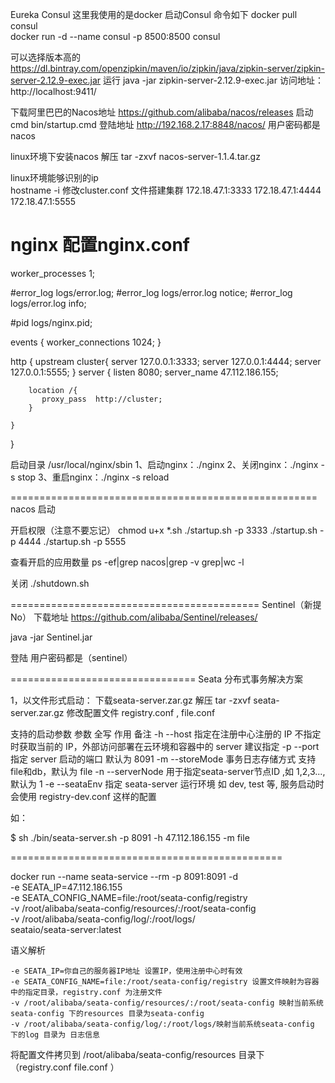 
Eureka 
Consul 
这里我使用的是docker 启动Consul  命令如下
 docker pull  consul  
 docker run -d --name consul  -p 8500:8500  consul
 
 
 
 可以选择版本高的
 https://dl.bintray.com/openzipkin/maven/io/zipkin/java/zipkin-server/zipkin-server-2.12.9-exec.jar
 运行  java -jar  zipkin-server-2.12.9-exec.jar 
 访问地址：  http://localhost:9411/
 
 下载阿里巴巴的Nacos地址
https://github.com/alibaba/nacos/releases
启动 cmd  bin/startup.cmd
登陆地址 http://192.168.2.17:8848/nacos/
用户密码都是  nacos

linux环境下安装nacos
解压
tar -zxvf  nacos-server-1.1.4.tar.gz 

linux环境能够识别的ip  
hostname -i 
修改cluster.conf 文件搭建集群
172.18.47.1:3333
172.18.47.1:4444
172.18.47.1:5555


nginx  配置nginx.conf
=====================================================
worker_processes  1;

#error_log  logs/error.log;
#error_log  logs/error.log  notice;
#error_log  logs/error.log  info;

#pid        logs/nginx.pid;


events {
    worker_connections  1024;
}

http {
	upstream cluster{
	    server 127.0.0.1:3333;
		server 127.0.0.1:4444;
		server 127.0.0.1:5555;
	}
   server {
        listen       8080;
        server_name  47.112.186.155;

		location /{
           proxy_pass  http://cluster;
        }
  
    }

 }
 
 启动目录  /usr/local/nginx/sbin
 1、启动nginx：./nginx 
 2、关闭nginx：./nginx -s stop
 3、重启nginx：./nginx -s reload

 
    
   
=====================================================
nacos 启动
  
  开启权限（注意不要忘记）
  chmod u+x *.sh
./startup.sh -p 3333
./startup.sh -p 4444
./startup.sh -p 5555

查看开启的应用数量
ps -ef|grep nacos|grep -v grep|wc -l

关闭
./shutdown.sh

===========================================
Sentinel（新提No）
下载地址
https://github.com/alibaba/Sentinel/releases/

java -jar Sentinel.jar  

登陆  用户密码都是（sentinel）




================================
Seata 分布式事务解决方案   

1，以文件形式启动：
下载seata-server.zar.gz
解压
tar -zxvf  seata-server.zar.gz
修改配置文件  registry.conf  , file.conf

支持的启动参数
参数	全写	作用	备注
-h	--host	指定在注册中心注册的 IP	不指定时获取当前的 IP，外部访问部署在云环境和容器中的 server 建议指定
-p	--port	指定 server 启动的端口	默认为 8091
-m	--storeMode	事务日志存储方式	支持file和db，默认为 file
-n	--serverNode	用于指定seata-server节点ID	,如 1,2,3..., 默认为 1
-e	--seataEnv	指定 seata-server 运行环境	如 dev, test 等, 服务启动时会使用 registry-dev.conf 这样的配置

如：

$ sh ./bin/seata-server.sh -p 8091 -h  47.112.186.155 -m file

===============================================

docker run --name seata-service --rm -p 8091:8091 -d \
	-e SEATA_IP=47.112.186.155 \
	-e SEATA_CONFIG_NAME=file:/root/seata-config/registry \
	-v /root/alibaba/seata-config/resources/:/root/seata-config \
	-v /root/alibaba/seata-config/log/:/root/logs/  \
          seataio/seata-server:latest
       
语义解析

    -e SEATA_IP=你自己的服务器IP地址 设置IP，使用注册中心时有效
    -e SEATA_CONFIG_NAME=file:/root/seata-config/registry 设置文件映射为容器中的指定目录，registry.conf 为注册文件
    -v /root/alibaba/seata-config/resources/:/root/seata-config 映射当前系统seata-config 下的resources 目录为seata-config
    -v /root/alibaba/seata-config/log/:/root/logs/映射当前系统seata-config 下的log 目录为 日志信息


将配置文件拷贝到 /root/alibaba/seata-config/resources  目录下（registry.conf  file.conf  ）


